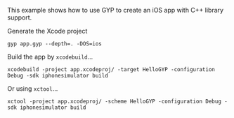 This example shows how to use GYP to create an iOS app with C++ library support.

Generate the Xcode project

    gyp app.gyp --depth=. -DOS=ios

Build the app by `xcodebuild`...

    xcodebuild -project app.xcodeproj/ -target HelloGYP -configuration Debug -sdk iphonesimulator build

Or using `xctool`...

    xctool -project app.xcodeproj/ -scheme HelloGYP -configuration Debug -sdk iphonesimulator build
